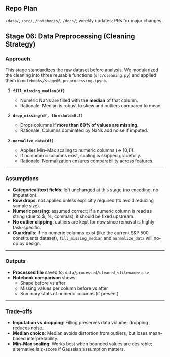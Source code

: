 

## Repo Plan
`/data/`, `/src/`, `/notebooks/`, `/docs/`; weekly updates; PRs for major changes.

## Stage 06: Data Preprocessing (Cleaning Strategy)

### Approach
This stage standardizes the raw dataset before analysis. We modularized the cleaning into three reusable functions (`src/cleaning.py`) and applied them in `notebooks/stage06_preprocessing.ipynb`.

1. **`fill_missing_median(df)`**  
   - Numeric NaNs are filled with the **median** of that column.  
   - Rationale: Median is robust to skew and outliers compared to mean.

2. **`drop_missing(df, threshold=0.8)`**  
   - Drops columns if **more than 80% of values are missing**.  
   - Rationale: Columns dominated by NaNs add noise if imputed.

3. **`normalize_data(df)`**  
   - Applies Min–Max scaling to numeric columns (→ [0,1]).  
   - If no numeric columns exist, scaling is skipped gracefully.  
   - Rationale: Normalization ensures comparability across features.

---

### Assumptions
- **Categorical/text fields**: left unchanged at this stage (no encoding, no imputation).  
- **Row drops**: not applied unless explicitly required (to avoid reducing sample size).  
- **Numeric parsing**: assumed correct; if a numeric column is read as string (due to $, %, commas), it should be fixed upstream.  
- **No outlier clipping**: outliers are kept for now since removal is highly task-specific.  
- **Guardrails**: If no numeric columns exist (like the current S&P 500 constituents dataset), `fill_missing_median` and `normalize_data` will no-op by design.

---

### Outputs
- **Processed file** saved to: `data/processed/cleaned_<filename>.csv`  
- **Notebook comparison** shows:  
  - Shape before vs after  
  - Missing values per column before vs after  
  - Summary stats of numeric columns (if present)

---

### Trade-offs
- **Imputation vs dropping**: Filling preserves data volume; dropping reduces noise.  
- **Median choice**: Median avoids distortion from outliers, but loses mean-based interpretability.  
- **Min–Max scaling**: Works best when bounded values are desirable; alternative is z-score if Gaussian assumption matters.

